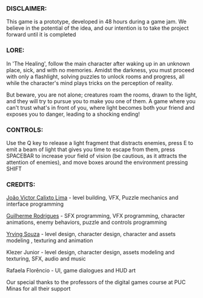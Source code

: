 ### DISCLAIMER:

This game is a prototype, developed in 48 hours during a game jam. We believe in the potential of the idea, and our intention is to take the project forward until it is completed



### LORE:

In 'The Healing', follow the main character after waking up in an unknown place, sick, and with no memories. Amidst the darkness, you must proceed with only a flashlight, solving puzzles to unlock rooms and progress, all while the character's mind plays tricks on the perception of reality.

But beware, you are not alone; creatures roam the rooms, drawn to the light, and they will try to pursue you to make you one of them. A game where you can't trust what's in front of you, where light becomes both your friend and exposes you to danger, leading to a shocking ending!



### CONTROLS:

Use the Q key to release a light fragment that distracts enemies, press  E  to emit a beam of light that gives you time to escape from them, press SPACEBAR to increase your field of vision (be cautious, as it attracts the attention of enemies), and move boxes around the environment pressing SHIFT


### CREDITS:

[João Victor Calixto Lima](https://github.com/7jvl) - level building, VFX, Puzzle mechanics and interface programming

[Guilherme Rodrigues](https://github.com/Gu1san) - SFX programming, VFX programming, character animations, enemy behaviors, puzzle and controls programming

[Yrving Souza](https://github.com/Yrving27) - level design, character design, character and assets modeling , texturing and animation

Klezer Junior - level design, character design, assets modeling and texturing, SFX, audio and music

Rafaela  Florêncio - UI, game dialogues and HUD art

Our special thanks to the professors of the digital games course at PUC Minas for all their support
